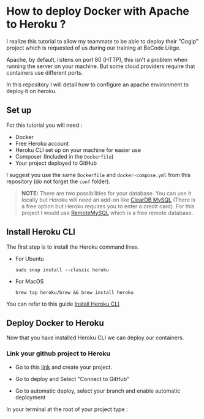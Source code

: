 # How to deploy Docker with Apache to Heroku ?

I realize this tutorial to allow my teammate to be able to deploy their "Cogip" project which is requested of us during our training at BeCode Liège.

Apache, by default, listens on port 80 (HTTP), this isn’t a problem when running the server on your machine. But some cloud providers require that containers use different ports.

In this repository I will detail how to configure an apache environment to deploy it on heroku.


## Set up

For this tutorial you will need :
- Docker
- Free Heroku account
- Heroku CLI set up on your machine for easier use
- Composer (Included in the ``Dockerfile``)
- Your project deployed to GitHub

I suggest you use the same `Dockerfile` and `docker-compose.yml` from this repository (do not forget the `conf` folder).

> **NOTE:** There are two possibilities for your database. You can use it locally but Heroku will need an add-on like [ClearDB MySQL](https://devcenter.heroku.com/articles/cleardb) (There is a free option but Heroku requires you to enter a credit card). For this project I would use [RemoteMySQL](https://remotemysql.com/) which is a free remote database.


## Install Heroku CLI

The first step is to install the Heroku command lines.

- For Ubuntu
    ```
    sudo snap install --classic heroku
    ```
- For MacOS
    ```
    brew tap heroku/brew && brew install heroku
    ```

You can refer to this guide [Install Heroku CLI](https://devcenter.heroku.com/articles/heroku-cli).



## Deploy Docker to Heroku

Now that you have installed Heroku CLI we can deploy our containers.

### Link your github project to Heroku

- Go to this [link](https://dashboard.heroku.com/new-app) and create your project.

- Go to deploy and Select "Connect to GitHub"

- Go to automatic deploy, select your branch and enable automatic deployment


In your terminal at the root of your project type :